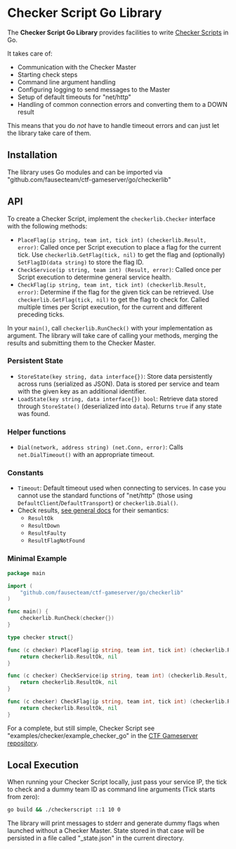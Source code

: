 Checker Script Go Library
=========================

The **Checker Script Go Library** provides facilities to write [Checker Scripts](index.md) in Go.

It takes care of:

* Communication with the Checker Master
* Starting check steps
* Command line argument handling
* Configuring logging to send messages to the Master
* Setup of default timeouts for "net/http"
* Handling of common connection errors and converting them to a DOWN result

This means that you do *not* have to handle timeout errors and can just let the library take care of them.

Installation
------------
The library uses Go modules and can be imported via "github.com/fausecteam/ctf-gameserver/go/checkerlib"

API
---
To create a Checker Script, implement the `checkerlib.Checker` interface with the following methods:

* `PlaceFlag(ip string, team int, tick int) (checkerlib.Result, error)`: Called once per Script execution to
  place a flag for the current tick. Use `checkerlib.GetFlag(tick, nil)` to get the flag and (optionally)
  `SetFlagID(data string)` to store the flag ID.
* `CheckService(ip string, team int) (Result, error)`: Called once per Script execution to determine general
  service health.
* `CheckFlag(ip string, team int, tick int) (checkerlib.Result, error)`: Determine if the flag for the given
  tick can be retrieved. Use `checkerlib.GetFlag(tick, nil)` to get the flag to check for. Called multiple
  times per Script execution, for the current and different preceding ticks.

In your `main()`, call `checkerlib.RunCheck()` with your implementation as argument. The library will take
care of calling your methods, merging the results and submitting them to the Checker Master.

### Persistent State
* `StoreState(key string, data interface{})`: Store data persistently across runs (serialized as JSON).
  Data is stored per service and team with the given key as an additional identifier.
* `LoadState(key string, data interface{}) bool`: Retrieve data stored through `StoreState()` (deserialized into
  `data`). Returns `true` if any state was found.

### Helper functions
* `Dial(network, address string) (net.Conn, error)`: Calls `net.DialTimeout()` with an appropriate timeout.

### Constants
* `Timeout`: Default timeout used when connecting to services. In case you cannot use the standard functions
  of "net/http" (those using `DefaultClient`/`DefaultTransport`) or `checkerlib.Dial()`.
* Check results, [see general docs](index.md#check-results) for their semantics:
    * `ResultOk`
    * `ResultDown`
    * `ResultFaulty`
    * `ResultFlagNotFound`

### Minimal Example
```go
package main

import (
	"github.com/fausecteam/ctf-gameserver/go/checkerlib"
)

func main() {
	checkerlib.RunCheck(checker{})
}

type checker struct{}

func (c checker) PlaceFlag(ip string, team int, tick int) (checkerlib.Result, error) {
	return checkerlib.ResultOk, nil
}

func (c checker) CheckService(ip string, team int) (checkerlib.Result, error) {
	return checkerlib.ResultOk, nil
}

func (c checker) CheckFlag(ip string, team int, tick int) (checkerlib.Result, error) {
	return checkerlib.ResultOk, nil
}
```

For a complete, but still simple, Checker Script see "examples/checker/example_checker_go" in the [CTF
Gameserver repository](https://github.com/fausecteam/ctf-gameserver).

Local Execution
---------------
When running your Checker Script locally, just pass your service IP, the tick to check and a dummy team ID
as command line arguments (Tick starts from zero):

```sh
go build && ./checkerscript ::1 10 0
```

The library will print messages to stderr and generate dummy flags when launched without a Checker Master.
State stored in that case will be persisted in a file called "_state.json" in the current directory.
